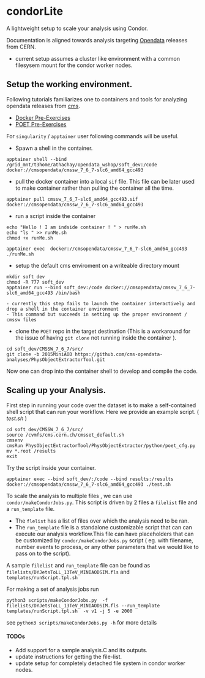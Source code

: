 # condorLite
A lightweight setup to scale your analysis using Condor.

Documentation is aligned towards analysis targeting [Opendata](http://opendata.cern.ch/) releases from CERN.

* current setup assumes a cluster like environment with a common filesysem mount for the condor worker nodes.

## Setup the working environment.
Following tutorials familiarizes one to containers and tools for analyzing opendata releases from [cms](https://cms.cern).
* [Docker Pre-Exercises](https://cms-opendata-workshop.github.io/workshop2023-lesson-docker/)
* [POET Pre-Exercises](https://cms-opendata-workshop.github.io/workshop2023-lesson-physics-objects/01-intro-poet/index.html)

For `singularity` / `apptainer` user following  commands will be useful.
* Spawn a shell in the container.
```
apptainer shell --bind /grid_mnt/t3home/athachay/opendata_wshop/soft_dev:/code docker://cmsopendata/cmssw_7_6_7-slc6_amd64_gcc493
```
* pull the docker container into a local `sif` file. This file can be later used to make container rather than pulling the container all the time.
```
apptainer pull cmssw_7_6_7-slc6_amd64_gcc493.sif docker://cmsopendata/cmssw_7_6_7-slc6_amd64_gcc493
```
* run a script inside the container 
```
echo "Hello ! I am indside container ! " > runMe.sh
echo "ls " >> runMe.sh
chmod +x runMe.sh

apptainer exec  docker://cmsopendata/cmssw_7_6_7-slc6_amd64_gcc493 ./runMe.sh
```
* setup the default cms enviroment on a writeable directory mount
```
mkdir soft_dev
chmod -R 777 soft_dev
apptainer run --bind soft_dev:/code docker://cmsopendata/cmssw_7_6_7-slc6_amd64_gcc493 /bin/bash
```
    - currently this step fails to launch the container interactively and drop a shell in the container environment
    - This command but succeeds in setting up the proper environment / cmssw files
* clone the `POET` repo in the target destination (This is a workaround for the issue of having `git clone` not running inside the container ).
```
cd soft_dev/CMSSW_7_6_7/src/
git clone -b 2015MiniAOD https://github.com/cms-opendata-analyses/PhysObjectExtractorTool.git
```
Now one can drop into the container shell to develop and compile the code.

## Scaling up your Analysis.
First step in running your code over the dataset is to make a self-contained shell script  that can run your workflow. Here we provide an example script. ( _test.sh_ )
```
cd soft_dev/CMSSW_7_6_7/src/
source /cvmfs/cms.cern.ch/cmsset_default.sh
cmsenv
cmsRun PhysObjectExtractorTool/PhysObjectExtractor/python/poet_cfg.py
mv *.root /results
exit
```
Try the script inside your container.
```
apptainer exec --bind soft_dev/:/code --bind results:/results docker://cmsopendata/cmssw_7_6_7-slc6_amd64_gcc493 ./test.sh
```
To scale the analysis to multiple files , we can use `condor/makeCondorJobs.py`. This script is driven by 2 files a `filelist` file and a `run_template` file. 
 - The `flelist` has a list of files over which the analysis need to be ran. 
 - The `run_template` file is a standalone customizable script that can can execute our analysis workflow.This  file  can have placeholders that  can be customized by `condor/makeCondorJobs.py` script ( eg. with filename, number events to process, or any other parameters that we would like to pass on to the script). 

A sample `filelist` and `run_template` file can be found as `filelists/DYJetsToLL_13TeV_MINIAODSIM.fls` and `templates/runScript.tpl.sh`

For making a set of analysis jobs run 
```
python3 scripts/makeCondorJobs.py  -f filelists/DYJetsToLL_13TeV_MINIAODSIM.fls --run_template templates/runScript.tpl.sh  -v v1 -j 5 -e 2000
```
see `python3 scripts/makeCondorJobs.py -h` for more details

#### TODOs
* Add support for a sample analysis.C and its outputs. 
* update instructions for getting the file-list. 
* update setup for completely detached file system in condor worker nodes. 

